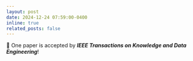 ```yaml
---
layout: post
date: 2024-12-24 07:59:00-0400
inline: true
related_posts: false
---
```


🎉 One paper is accepted by _**IEEE Transactions on Knowledge and Data Engineering**_!
